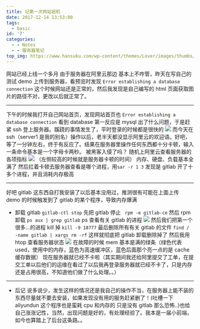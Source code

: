 ```yaml
---
title: 记第一次网站宕机
date: 2017-12-14 13:53:00
tags:
  - basic
id: '7'
categories:
  - - Notes
  - - 服务器笔记
top_img: https://www.hansuku.com/wp-content/themes/Lover/images/thumbs/7.jpg
---
```


网站已经上线一个多月 由于服务器在阿里云那边 基本上不咋管，昨天在写自己的测试 demo 上传到服务器，看预览时发现
`Error establishing a database connection`
这个时候网站还是正常的，然后我发现是自己编写的 html 页面获取图片的路径不对，更改以后就正常了。

---

下午的时候我打开自己网站首页，发现网站首页也
`Error establishing a database connection`
看到 database 第一反应是 mysql 出了什么问题，于是赶紧 ssh 登上服务器。蹊跷的事情发生了，平时登录的时候都是很快的
![](https://www.hansuku.com/wp-content/uploads/2017/12/fb5d1eb44d1a4eec41199ee132d23936.png)
而今天在 ssh（server1 是我的别名）操作以后，老半天都没显示阿里云的欢迎语。好吧，等了一分钟左右，终于有反应了。结果在服务器里操作任何东西都十分卡顿，输入一条命令基本是一个字母卡两秒。
被黑客入侵了吗？
随机上阿里云查看服务器的各项指标
![](https://www.hansuku.com/wp-content/uploads/2017/12/5873cf9be9f1267dd173b60c36ceda07.png)
（左侧较高的时候就是服务器卡顿的时间）
内存、硬盘、负载基本全满了
然后扛着卡顿去服务器查看是哪个进程，用`sar -r 1 3`
发现是 gitlab 开了十多个进程，并且消耗内存极高

---

好吧 gitlab 这东西自打我安装了以后基本没用过，推测很有可能在上面上传 demo 的时候触发到了 gitlab 的某个程序，导致内存爆满

- 卸载 gitlab
  `gitlab-ctl stop`
  先把 gitlab 停止
  ` rpm -e gitlab-ce`
  然后 rpm 卸载
  `ps aux | grep gitlab`
  ps 查看有关 gitlab 的进程
  ![](https://www.hansuku.com/wp-content/uploads/2017/12/fae2a26703926186c3cc996222a3700a.png)
  然后我们把第一个很多...的进程 kill 掉
  `kill -9 18777`
  最后删除所有有关 gitlab 的文件
  `find / -name gitlab | xargs rm -rf`
  这样就彻底把 gitlab 卸载删除掉了 然后我用 htop 查看服务器状态
  ![](https://www.hansuku.com/wp-content/uploads/2017/12/cd35ed976362adb0c99404eba471d1a1.png)
  在故障的时候 mem 基本是满的绿条（绿色代表 used，使用中的内存，蓝色为高速缓冲区，蓝色后面那个亮一点的是 cache 缓存数据）
  现在服务器就已经不卡啦（其实期间我还给阿里提交了工单，在提交工单以后他们的运维在看过了以后我再登录服务器就已经不卡了，只是内存还是占用很高，不知道他们做了什么处理。。）

---

- 后记
  说多说少，发生这样的情况还是我自己的操作不当，在服务器上能不装的东西尽量就不要去安装，如果发现没有用的服务赶紧删了！(吐槽一下 aliyundun 这个程序也是蛮耗 cpu 和内存的 只是没有 gitlab 那么恐怖..)也给自己涨涨记性，当然，出现问题是好的，有处理经验了。我本是一届小前端，如今也算踏上了后台这条路。。

